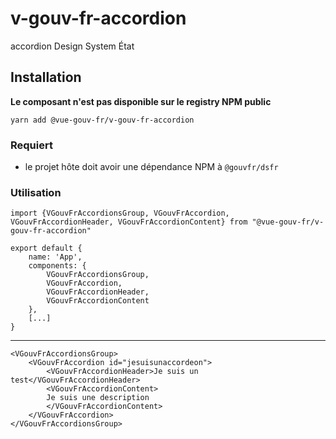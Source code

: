 # v-gouv-fr-accordion
accordion Design System État

## Installation
**Le composant n'est pas disponible sur le registry NPM public**

`yarn add @vue-gouv-fr/v-gouv-fr-accordion`

### Requiert
- le projet hôte doit avoir une dépendance NPM à `@gouvfr/dsfr`

### Utilisation
    import {VGouvFrAccordionsGroup, VGouvFrAccordion, VGouvFrAccordionHeader, VGouvFrAccordionContent} from "@vue-gouv-fr/v-gouv-fr-accordion"

    export default {
        name: 'App',
        components: {
            VGouvFrAccordionsGroup,
            VGouvFrAccordion,
            VGouvFrAccordionHeader,
            VGouvFrAccordionContent
        },
        [...]
    }
---
    <VGouvFrAccordionsGroup>
        <VGouvFrAccordion id="jesuisunaccordeon">
            <VGouvFrAccordionHeader>Je suis un test</VGouvFrAccordionHeader>
            <VGouvFrAccordionContent>
            Je suis une description
            </VGouvFrAccordionContent>
        </VGouvFrAccordion>
    </VGouvFrAccordionsGroup>
